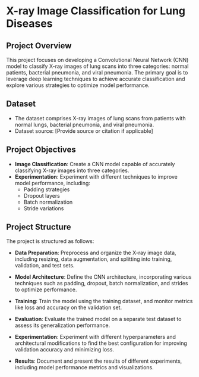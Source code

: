 # X-ray Image Classification for Lung Diseases


## Project Overview

This project focuses on developing a Convolutional Neural Network (CNN) model to classify X-ray images of lung scans into three categories: normal patients, bacterial pneumonia, and viral pneumonia. The primary goal is to leverage deep learning techniques to achieve accurate classification and explore various strategies to optimize model performance.

## Dataset

- The dataset comprises X-ray images of lung scans from patients with normal lungs, bacterial pneumonia, and viral pneumonia.
- Dataset source: [Provide source or citation if applicable]

## Project Objectives

- **Image Classification**: Create a CNN model capable of accurately classifying X-ray images into three categories.
- **Experimentation**: Experiment with different techniques to improve model performance, including:
  - Padding strategies
  - Dropout layers
  - Batch normalization
  - Stride variations

## Project Structure

The project is structured as follows:

- **Data Preparation**: Preprocess and organize the X-ray image data, including resizing, data augmentation, and splitting into training, validation, and test sets.

- **Model Architecture**: Define the CNN architecture, incorporating various techniques such as padding, dropout, batch normalization, and strides to optimize performance.

- **Training**: Train the model using the training dataset, and monitor metrics like loss and accuracy on the validation set.

- **Evaluation**: Evaluate the trained model on a separate test dataset to assess its generalization performance.

- **Experimentation**: Experiment with different hyperparameters and architectural modifications to find the best configuration for improving validation accuracy and minimizing loss.

- **Results**: Document and present the results of different experiments, including model performance metrics and visualizations.
